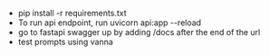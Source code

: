 - pip install -r requirements.txt
- To run api endpoint, run uvicorn api:app --reload      
- go to fastapi swagger up by adding /docs after the end of the url 
- test prompts using vanna
